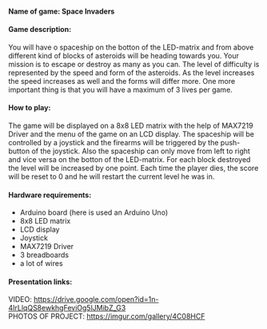 #### Name of game: Space Invaders

#### Game description:
 You will have o spaceship on the botton of the LED-matrix and from above different kind of blocks of asteroids will be heading towards you. Your mission is to escape or destroy as many as you can. The level of difficulty is represented by the speed and form of the asteroids. As the level increases the speed increases as well and the forms will differ more. One more important thing is that you will have a maximum of 3 lives per game.

#### How to play:
 The game will be displayed on a 8x8 LED matrix with the help of MAX7219 Driver and the menu of the game on an LCD display. The spaceship will be controlled by a joystick and the firearms will be triggered by the push-button of the joystick. Also the spaceship can only move from left to right and vice versa on the botton of the LED-matrix.
 For each block destroyed the level will be increased by one point. 
 Each time the player dies, the score will be reset to 0 and he will restart the current level he was in.

#### Hardware requirements:
- Arduino board (here is used an Arduino Uno)
- 8x8 LED matrix
- LCD display
- Joystick
- MAX7219 Driver
- 3 breadboards
- a lot of wires

#### Presentation links:
VIDEO: https://drive.google.com/open?id=1n-4IrLlqQS8ewkhgFeviOg5lJMibZ_G3  
PHOTOS OF PROJECT: https://imgur.com/gallery/4C08HCF